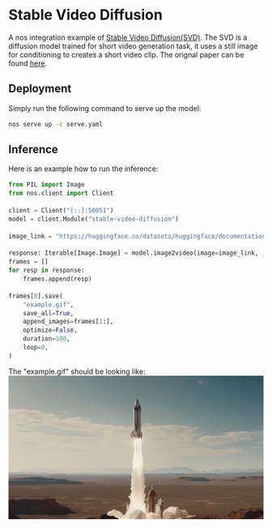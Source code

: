 # Stable Video Diffusion
A nos integration example of [Stable Video Diffusion(SVD)](https://github.com/Stability-AI/generative-models). The SVD is a diffusion model trained for short video generation task, it uses a still image for conditioning to creates a short video clip. 
The orignal paper can be found [here](https://stability.ai/research/stable-video-diffusion-scaling-latent-video-diffusion-models-to-large-datasets).

## Deployment
Simply run the following command to serve up the model:
``` bash
nos serve up -c serve.yaml
```

## Inference
Here is an example how to run the inference:
``` python
from PIL import Image
from nos.client import Client

client = Client("[::]:50051")
model = client.Module("stable-video-diffusion")

image_link = "https://huggingface.co/datasets/huggingface/documentation-images/resolve/main/diffusers/svd/rocket.png?download=true"

response: Iterable[Image.Image] = model.image2video(image=image_link, _stream=True)
frames = []
for resp in response:
    frames.append(resp)

frames[0].save(
    "example.gif",
    save_all=True,
    append_images=frames[1:],
    optimize=False,
    duration=100,
    loop=0,
)
```
The "example.gif" should be looking like:
![output example](./example.gif)
